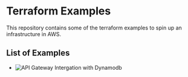 # Terraform Examples
This repository contains some of the terraform examples to spin up an infrastructure in AWS.

## List of Examples
- ![API Gateway Intergation with Dynamodb](./dynamodb-with-api-gateway)
